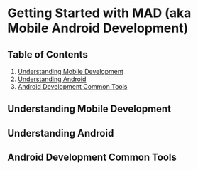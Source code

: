 # Getting Started with MAD (aka Mobile Android Development)


## Table of Contents
1. [Understanding Mobile Development](#understanding-mobile-development)
2. [Understanding Android](#understanding-android)
3. [Android Development Common Tools](#android-development-common-tools)

## Understanding Mobile Development


## Understanding Android


## Android Development Common Tools
